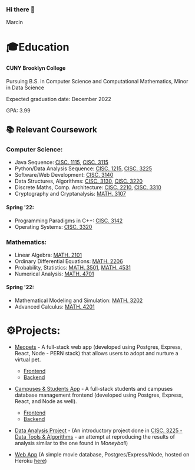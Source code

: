 ### Hi there 👋


Marcin

# 🎓Education 
#### CUNY Brooklyn College
Pursuing B.S. in Computer Science and Computational Mathematics,
Minor in Data Science

Expected graduation date: December 2022

GPA: 3.99

## 📚 Relevant Coursework

### Computer Science:

- Java Sequence: [CISC. 1115](http://www.brooklyn.cuny.edu/courses/ShowCourse.do?redirect=/acad/course_info.jsp&dsc=CISC.&crs_num=1115&div=U), [CISC. 3115](http://www.brooklyn.cuny.edu/courses/ShowCourse.do?redirect=/acad/course_info.jsp&dsc=CISC.&crs_num=3115&div=U)
- Python/Data Analysis Sequence: [CISC. 1215](http://www.brooklyn.cuny.edu/courses/ShowCourse.do?redirect=/acad/course_info.jsp&dsc=CISC.&crs_num=1215&div=U), [CISC. 3225](http://www.brooklyn.cuny.edu/web/academics/schools/naturalsciences/departments/computers/undergraduate/course_details.php?&1=1&dsc=CISC.&crs_num=3225&div=U&mode=data)
- Software/Web Development: [CISC. 3140](http://www.brooklyn.cuny.edu/courses/ShowCourse.do?redirect=/acad/course_info.jsp&dsc=CISC.&crs_num=3140&div=U)
- Data Structures, Algorithms: [CISC. 3130](http://www.brooklyn.cuny.edu/courses/ShowCourse.do?redirect=/acad/course_info.jsp&dsc=CISC.&crs_num=3130&div=U), [CISC. 3220](http://www.brooklyn.cuny.edu/courses/ShowCourse.do?redirect=/acad/course_info.jsp&dsc=CISC.&crs_num=3220&div=U)
- Discrete Maths, Comp. Architecture: [CISC. 2210](http://www.brooklyn.cuny.edu/courses/ShowCourse.do?redirect=/acad/course_info.jsp&dsc=CISC.&crs_num=2210&div=U), [CISC. 3310](http://www.brooklyn.cuny.edu/courses/ShowCourse.do?redirect=/acad/course_info.jsp&dsc=CISC.&crs_num=3310&div=U)
- Cryptography and Cryptanalysis: [MATH. 3107](http://www.brooklyn.cuny.edu/courses/ShowCourse.do?redirect=/acad/course_info.jsp&dsc=MATH.&crs_num=3107&div=U)

#### Spring '22:

- Programming Paradigms in C++: [CISC. 3142](http://www.brooklyn.cuny.edu/courses/ShowCourse.do?redirect=/acad/course_info.jsp&dsc=CISC.&crs_num=3142&div=U)
- Operating Systems: [CISC. 3320](http://www.brooklyn.cuny.edu/courses/ShowCourse.do?redirect=/acad/course_info.jsp&dsc=CISC.&crs_num=3320&div=U)


### Mathematics:

- Linear Algebra: [MATH. 2101](http://www.brooklyn.cuny.edu/courses/ShowCourse.do?redirect=/acad/course_info.jsp&dsc=MATH.&crs_num=2101&div=U)
- Ordinary Differential Equations: [MATH. 2206](http://www.brooklyn.cuny.edu/courses/ShowCourse.do?redirect=/acad/course_info.jsp&dsc=MATH.&crs_num=2206&div=U)
- Probability, Statistics: [MATH. 3501](http://www.brooklyn.cuny.edu/courses/ShowCourse.do?redirect=/acad/course_info.jsp&dsc=MATH.&crs_num=3501&div=U), [MATH. 4531](http://www.brooklyn.cuny.edu/web/academics/schools/naturalsciences/undergraduate/math/course_details.php?&1=1&dsc=MATH.&crs_num=4531&div=U&mode=data)
- Numerical Analysis: [MATH. 4701](http://www.brooklyn.cuny.edu/courses/ShowCourse.do?redirect=/acad/course_info.jsp&dsc=MATH.&crs_num=4701&div=U)


#### Spring '22:

- Mathematical Modeling and Simulation: [MATH. 3202](http://www.brooklyn.cuny.edu/courses/ShowCourse.do?redirect=/acad/course_info.jsp&dsc=MATH.&crs_num=3202&div=U)
- Advanced Calculus: [MATH. 4201](http://www.brooklyn.cuny.edu/courses/ShowCourse.do?redirect=/acad/course_info.jsp&dsc=MATH.&crs_num=4201&div=U)


# ⚙️Projects:
- [Meopets](https://meopets.netlify.app/) - A full-stack web app (developed using Postgres, Express, React, Node - PERN stack) that allows users to adopt and nurture a virtual pet. 
  - [Frontend](https://github.com/lucylee-412/meopets-frontend)
  - [Backend](https://github.com/lucylee-412/meopets-backend)

- [Campuses & Students App](https://adamaldonado.github.io/Fullstack-CRUD-Application-Frontend/) - A full-stack students and campuses database management frontend (developed using Postgres, Express, React, and Node as well).
  - [Frontend](https://github.com/marcintomala/Campuses-Students-Frontend)
  - [Backend](https://github.com/marcintomala/Campuses-Students-Backend)

- [Data Analysis Project](https://github.com/Mordyfier/baseball-data-analysis) - (An introductory project done in [CISC. 3225 - Data Tools & Algorithms](http://www.brooklyn.cuny.edu/web/academics/schools/naturalsciences/departments/computers/undergraduate/course_details.php?&1=1&dsc=CISC.&crs_num=3225&div=U&mode=data) - an attempt at reproducing the results of analysis similar to the one found in *Moneyball*) 
- [Web App](https://github.com/Mordyfier/CISC3140/tree/master/Lab%204.3) (A simple movie database, Postgres/Express/Node, hosted on Heroku [here](https://moviedb-3140.herokuapp.com/))

<!--
**Mordyfier/Mordyfier** is a ✨ _special_ ✨ repository because its `README.md` (this file) appears on your GitHub profile.

Here are some ideas to get you started:

- 🔭 I’m currently working on ...
- 🌱 I’m currently learning ...
- 👯 I’m looking to collaborate on ...
- 🤔 I’m looking for help with ...
- 💬 Ask me about ...
- 📫 How to reach me: ...
- 😄 Pronouns: ...
- ⚡ Fun fact: ...
-->

